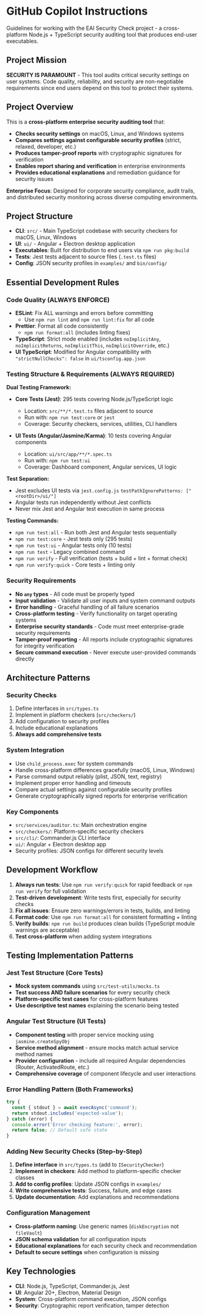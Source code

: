 # GitHub Copilot Instructions

Guidelines for working with the EAI Security Check project - a cross-platform Node.js + TypeScript security auditing tool that produces end-user executables.

## Project Mission
**SECURITY IS PARAMOUNT** - This tool audits critical security settings on user systems. Code quality, reliability, and security are non-negotiable requirements since end users depend on this tool to protect their systems.

## Project Overview
This is a **cross-platform enterprise security auditing tool** that:
- **Checks security settings** on macOS, Linux, and Windows systems
- **Compares settings against configurable security profiles** (strict, relaxed, developer, etc.)
- **Produces tamper-proof reports** with cryptographic signatures for verification
- **Enables report sharing and verification** in enterprise environments
- **Provides educational explanations** and remediation guidance for security issues

**Enterprise Focus**: Designed for corporate security compliance, audit trails, and distributed security monitoring across diverse computing environments.

## Project Structure
- **CLI**: `src/` - Main TypeScript codebase with security checkers for macOS, Linux, Windows
- **UI**: `ui/` - Angular + Electron desktop application
- **Executables**: Built for distribution to end users via `npm run pkg:build`
- **Tests**: Jest tests adjacent to source files (`.test.ts` files)
- **Config**: JSON security profiles in `examples/` and `bin/config/`

## Essential Development Rules

### Code Quality (ALWAYS ENFORCE)
- **ESLint**: Fix ALL warnings and errors before committing
  - Use `npm run lint` and `npm run lint:fix` for all code
- **Prettier**: Format all code consistently
  - `npm run format:all` (includes linting fixes)
- **TypeScript**: Strict mode enabled (includes `noImplicitAny`, `noImplicitReturns`, `noImplicitThis`, `noImplicitOverride`, etc.)
- **UI TypeScript**: Modified for Angular compatibility with `"strictNullChecks": false` in `ui/tsconfig.app.json`

### Testing Structure & Requirements (ALWAYS REQUIRED)
**Dual Testing Framework:**
- **Core Tests (Jest)**: 295 tests covering Node.js/TypeScript logic
  - Location: `src/**/*.test.ts` files adjacent to source
  - Run with: `npm run test:core` or `jest`
  - Coverage: Security checkers, services, utilities, CLI handlers
  
- **UI Tests (Angular/Jasmine/Karma)**: 10 tests covering Angular components
  - Location: `ui/src/app/**/*.spec.ts`
  - Run with: `npm run test:ui` 
  - Coverage: Dashboard component, Angular services, UI logic

**Test Separation:**
- Jest excludes UI tests via `jest.config.js` `testPathIgnorePatterns: ["<rootDir>/ui/"]`
- Angular tests run independently without Jest conflicts
- Never mix Jest and Angular test execution in same process

**Testing Commands:**
- `npm run test:all` - Run both Jest and Angular tests sequentially
- `npm run test:core` - Jest tests only (295 tests)
- `npm run test:ui` - Angular tests only (10 tests) 
- `npm run test` - Legacy combined command
- `npm run verify` - Full verification (tests + build + lint + format check)
- `npm run verify:quick` - Core tests + linting only

### Security Requirements
- **No `any` types** - All code must be properly typed
- **Input validation** - Validate all user inputs and system command outputs
- **Error handling** - Graceful handling of all failure scenarios
- **Cross-platform testing** - Verify functionality on target operating systems
- **Enterprise security standards** - Code must meet enterprise-grade security requirements
- **Tamper-proof reporting** - All reports include cryptographic signatures for integrity verification
- **Secure command execution** - Never execute user-provided commands directly

## Architecture Patterns

### Security Checks
1. Define interfaces in `src/types.ts`
2. Implement in platform checkers (`src/checkers/`)
3. Add configuration to security profiles
4. Include educational explanations
5. **Always add comprehensive tests**

### System Integration
- Use `child_process.exec` for system commands
- Handle cross-platform differences gracefully (macOS, Linux, Windows)
- Parse command output reliably (plist, JSON, text, registry)
- Implement proper error handling and timeouts
- Compare actual settings against configurable security profiles
- Generate cryptographically signed reports for enterprise verification

### Key Components
- `src/services/auditor.ts`: Main orchestration engine
- `src/checkers/`: Platform-specific security checkers
- `src/cli/`: Commander.js CLI interface
- `ui/`: Angular + Electron desktop app
- Security profiles: JSON configs for different security levels

## Development Workflow
1. **Always run tests**: Use `npm run verify:quick` for rapid feedback or `npm run verify` for full validation
2. **Test-driven development**: Write tests first, especially for security checks
3. **Fix all issues**: Ensure zero warnings/errors in tests, builds, and linting
4. **Format code**: Use `npm run format:all` for consistent formatting + linting
5. **Verify builds**: `npm run build` produces clean builds (TypeScript module warnings are acceptable)
6. **Test cross-platform** when adding system integrations

## Testing Implementation Patterns

### Jest Test Structure (Core Tests)
- **Mock system commands** using `src/test-utils/mocks.ts`
- **Test success AND failure scenarios** for every security check
- **Platform-specific test cases** for cross-platform features
- **Use descriptive test names** explaining the scenario being tested

### Angular Test Structure (UI Tests)  
- **Component testing** with proper service mocking using `jasmine.createSpyObj`
- **Service method alignment** - ensure mocks match actual service method names
- **Provider configuration** - include all required Angular dependencies (Router, ActivatedRoute, etc.)
- **Comprehensive coverage** of component lifecycle and user interactions

### Error Handling Pattern (Both Frameworks)
```typescript
try {
  const { stdout } = await execAsync('command');
  return stdout.includes('expected-value');
} catch (error) {
  console.error('Error checking feature:', error);
  return false; // Default safe state
}
```

### Adding New Security Checks (Step-by-Step)
1. **Define interface** in `src/types.ts` (add to `ISecurityChecker`)
2. **Implement in checkers**: Add method to platform-specific checker classes
3. **Add to config profiles**: Update JSON configs in `examples/`
4. **Write comprehensive tests**: Success, failure, and edge cases
5. **Update documentation**: Add explanations and recommendations

### Configuration Management
- **Cross-platform naming**: Use generic names (`diskEncryption` not `fileVault`)
- **JSON schema validation** for all configuration inputs
- **Educational explanations** for each security check and recommendation
- **Default to secure settings** when configuration is missing

## Key Technologies
- **CLI**: Node.js, TypeScript, Commander.js, Jest
- **UI**: Angular 20+, Electron, Material Design
- **System**: Cross-platform command execution, JSON configs
- **Security**: Cryptographic report verification, tamper detection
